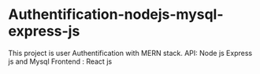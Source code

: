 # Authentification-nodejs-mysql-express-js

This project is user Authentification with MERN stack.
API: Node js Express js and Mysql
Frontend : React js
